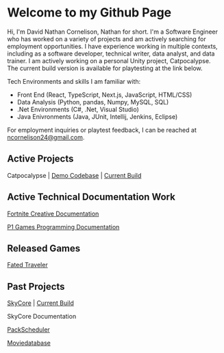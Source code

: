 # Welcome to my Github Page
Hi, I'm David Nathan Cornelison, Nathan for short. I'm a Software Engineer who has worked on a variety of projects and am actively searching for employment opportunities. I have experience working in multiple contexts, including as a software developer, technical writer, data analyst, and data trainer. I am actively working on a personal Unity project, Catpocalypse. The current build version is available for playtesting at the link below.

Tech Environments and skills I am familiar with:
- Front End (React, TypeScript, Next.js, JavaScript, HTML/CSS)
- Data Analysis (Python,  pandas, Numpy, MySQL, SQL)
- .Net Environments (C#, .Net, Visual Studio)
- Java Enivronments (Java, JUnit, Intellij, Jenkins, Eclipse)

For employment inquiries or playtest feedback, I can be reached at ncornelison24@gmail.com.

## Active Projects

Catpocalypse | [Demo Codebase](https://github.com/nate3323/CatpocalypseDemo) | [Current Build](https://nate3323.itch.io/catpocalypse)

## Active Technical Documentation Work

[Fortnite Creative Documentation](https://dev.epicgames.com/documentation/en-us/fortnite-creative/storm-wars-in-fortnite-creative)

[P1 Games Programming Documentation](https://p1programming.notice.site/)

## Released Games
[Fated Traveler](https://nate3323.itch.io/fated-traveler)

## Past Projects
[SkyCore](https://github.com/P1Gaming/SkyCore) | [Current Build](https://redeagle-p1.itch.io/skyjellies)

SkyCore Documentation

[PackScheduler](https://github.com/nate3323/PackScheduler)

[Moviedatabase](https://github.com/nate3323/movie-database)
<!---
nate3323/nate3323 is a ✨ special ✨ repository because its `README.md` (this file) appears on your GitHub profile.
You can click the Preview link to take a look at your changes.
--->
